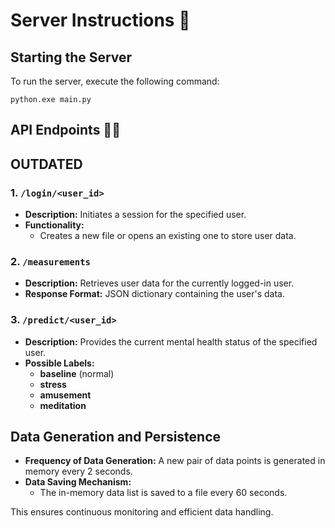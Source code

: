 # Server Instructions 🏃

## Starting the Server
To run the server, execute the following command:
```
python.exe main.py
```

## API Endpoints 🔹🔚

## OUTDATED

### 1. **`/login/<user_id>`**
- **Description:** Initiates a session for the specified user.
- **Functionality:**
  - Creates a new file or opens an existing one to store user data.

### 2. **`/measurements`**
- **Description:** Retrieves user data for the currently logged-in user.
- **Response Format:** JSON dictionary containing the user's data.

### 3. **`/predict/<user_id>`**
- **Description:** Provides the current mental health status of the specified user.
- **Possible Labels:**
  - **baseline** (normal)
  - **stress**
  - **amusement**
  - **meditation**

## Data Generation and Persistence
- **Frequency of Data Generation:** A new pair of data points is generated in memory every 2 seconds.
- **Data Saving Mechanism:**
  - The in-memory data list is saved to a file every 60 seconds.

This ensures continuous monitoring and efficient data handling.

